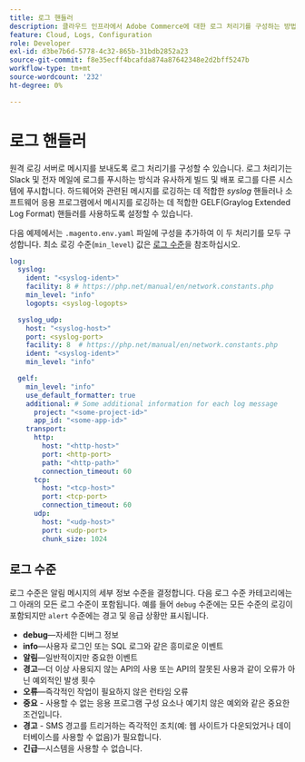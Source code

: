```yaml
---
title: 로그 핸들러
description: 클라우드 인프라에서 Adobe Commerce에 대한 로그 처리기를 구성하는 방법에 대해 알아봅니다.
feature: Cloud, Logs, Configuration
role: Developer
exl-id: d3be7b6d-5778-4c32-865b-31bdb2852a23
source-git-commit: f8e35ecff4bcafda874a87642348e2d2bff5247b
workflow-type: tm+mt
source-wordcount: '232'
ht-degree: 0%

---
```


# 로그 핸들러

원격 로깅 서버로 메시지를 보내도록 로그 처리기를 구성할 수 있습니다. 로그 처리기는 Slack 및 전자 메일에 로그를 푸시하는 방식과 유사하게 빌드 및 배포 로그를 다른 시스템에 푸시합니다. 하드웨어와 관련된 메시지를 로깅하는 데 적합한 _syslog_ 핸들러나 소프트웨어 응용 프로그램에서 메시지를 로깅하는 데 적합한 GELF(Graylog Extended Log Format) 핸들러를 사용하도록 설정할 수 있습니다.

다음 예제에서는 `.magento.env.yaml` 파일에 구성을 추가하여 이 두 처리기를 모두 구성합니다. 최소 로깅 수준(`min_level`) 값은 [로그 수준](#log-levels)을 참조하십시오.

```yaml
log:
  syslog:
    ident: "<syslog-ident>"
    facility: 8 # https://php.net/manual/en/network.constants.php
    min_level: "info"
    logopts: <syslog-logopts>

  syslog_udp:
    host: "<syslog-host>"
    port: <syslog-port>
    facility: 8  # https://php.net/manual/en/network.constants.php
    ident: "<syslog-ident>"
    min_level: "info"

  gelf:
    min_level: "info"
    use_default_formatter: true
    additional: # Some additional information for each log message
      project: "<some-project-id>"
      app_id: "<some-app-id>"
    transport:
      http:
        host: "<http-host>"
        port: <http-port>
        path: "<http-path>"
        connection_timeout: 60
      tcp:
        host: "<tcp-host>"
        port: <tcp-port>
        connection_timeout: 60
      udp:
        host: "<udp-host>"
        port: <udp-port>
        chunk_size: 1024
```

## 로그 수준

로그 수준은 알림 메시지의 세부 정보 수준을 결정합니다. 다음 로그 수준 카테고리에는 그 아래의 모든 로그 수준이 포함됩니다. 예를 들어 `debug` 수준에는 모든 수준의 로깅이 포함되지만 `alert` 수준에는 경고 및 응급 상황만 표시됩니다.

- **debug**—자세한 디버그 정보
- **info**—사용자 로그인 또는 SQL 로그와 같은 흥미로운 이벤트
- **알림**—일반적이지만 중요한 이벤트
- **경고**—더 이상 사용되지 않는 API의 사용 또는 API의 잘못된 사용과 같이 오류가 아닌 예외적인 발생 횟수
- **오류**—즉각적인 작업이 필요하지 않은 런타임 오류
- **중요** - 사용할 수 없는 응용 프로그램 구성 요소나 예기치 않은 예외와 같은 중요한 조건입니다.
- **경고** - SMS 경고를 트리거하는 즉각적인 조치(예: 웹 사이트가 다운되었거나 데이터베이스를 사용할 수 없음)가 필요합니다.
- **긴급**—시스템을 사용할 수 없습니다.
